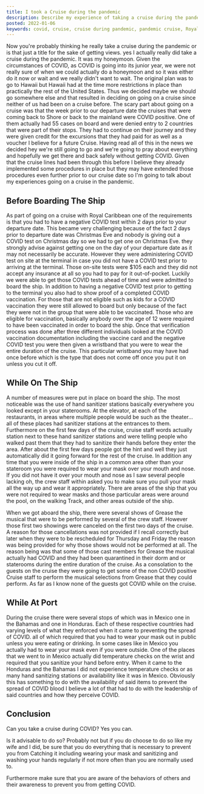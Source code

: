 ```yaml
---
title: I took a Cruise during the pandemic
description: Describe my experience of taking a cruise during the pandemic and the measures taken to make sure it did not spread.
posted: 2022-01-06
keywords: covid, cruise, cruise during pandemic, pandemic cruise, Royal Caribbean, harmony of the seas,
---
```


Now you're probably thinking he really take a cruise during the pandemic or is that just a title for the sake of getting views.  yes I actually really did take a cruise during the pandemic. It was my honeymoon. Given the circumstances of COVID, as COVID is going into its junior year, we were not really sure of when we could actually do a honeymoon and so it was either do it now or wait and we really didn't want to wait. The original plan was to go to Hawaii but Hawaii had at the time more restrictions in place than practically the rest of the United States. Thus we decided maybe we should go somewhere else and that resulted in deciding on going on a cruise since neither of us had been on a cruise before. The scary part about going on a cruise was that the week prior to our departure date the cruises that were coming back to Shore or back to the mainland were COVID positive. One of them actually had 55 cases on board and were denied entry to 2 countries that were part of their stops. They had to continue on their journey and they were given credit for the excursions that they had paid for as well as a voucher I believe for a future Cruise. Having read all of this in the news we decided hey we're still going to go and we're going to pray about everything and hopefully we get there and back safely without  getting COVID.  Given that the cruise lines had been through this before I believe they already implemented some procedures in place but they may have extended those procedures even further prior to our cruise date so I'm going to talk about my experiences going on a cruise in the pandemic.

## Before Boarding The Ship

 As part of going on a cruise with Royal Caribbean one of the requirements is that you had to have a negative COVID test within 2 days prior to your departure date. This became very challenging because of the fact 2 days prior to departure date was Christmas Eve and nobody is giving out a COVID test on Christmas day so we had to get one on Christmas Eve. they strongly advise against getting one on the day of your departure date as it may not necessarily be accurate. However they were administering COVID test on site at the terminal in case you did not have a COVID test prior to arriving at the terminal. Those on-site tests were $105 each and they did not accept any insurance at all so you had to pay for it out-of-pocket. Luckily we were able to get those COVID tests ahead of time and were admitted to board the ship. In addition to having a negative COVID test prior to getting to the terminal you also had to show proof of  a completed COVID vaccination. For those that are not eligible such as kids for a COVID vaccination they were still allowed to board but only because of the fact they were not in the group that were able to be vaccinated. Those who are eligible for vaccination, basically anybody over the age of 12 were required to have been vaccinated in order to board the ship. Once that verification process was done after three different individuals looked at the COVID vaccination documentation including the vaccine card and the negative COVID test you were then given a wristband that you were to wear the entire duration of the cruise. This particular wristband you may have had once before which is the type that does not come off once you put it on unless you cut it off.

## While On The Ship

 A number of measures were put in place on board the ship. The most noticeable was the use of hand sanitizer stations basically everywhere you looked except in your staterooms. At the elevator, at each of the restaurants, in areas where multiple people would be such as the theater… all of these places had sanitizer stations at the entrances to them. Furthermore on the first few days of the cruise, cruise staff words actually station next to these hand sanitizer stations and were telling people who walked past them that they had to sanitize their hands before they enter the area. After about the first few days people got the hint and well they just automatically did it going forward for the rest of the cruise. In addition any time that you were inside of the ship in a common area other than your stateroom you were required to wear your mask over your mouth and nose. If you did not have it over your mouth and nose as I saw several people lacking oh, the crew staff within asked you to make sure you pull your mask all the way up and wear it appropriately. There are areas of the ship that you were not required to wear masks and those particular  areas were around the pool, on the walking Track, and other areas outside of the ship.

 When we got aboard the ship, there were several shows of Grease the musical that were to be performed by several of the crew staff. However those first two showings were canceled on the first two days of the cruise. A reason for those cancellations was not provided if I recall correctly but later when they were to be rescheduled for Thursday and Friday the reason was being provided for why those shows would not be performed at all. The reason being was that some of those cast members for Grease the musical actually had COVID and they had been quarantined in their dorm and or staterooms during the entire duration of the cruise. As a consolation to the guests on the cruise they were going to get some of the non COVID positive Cruise staff to perform the musical selections from Grease that they could perform. As far as I know none of the guests got COVID while on the cruise.

 ## While At Port

 During the cruise there were several stops of which was in Mexico one in the Bahamas and one in Honduras. Each of these respective countries had varying levels of what   they enforced when it came to preventing the spread of COVID.  all of which required that you had to wear your mask out in public unless you were eating or drinking. In some cases like in Mexico you actually had to wear your mask even if you were outside.  One of the places that we went to in Mexico actually did temperature checks on the wrist and required that you sanitize your hand before entry. When it came to the Honduras and the Bahamas I did not experience temperature checks or as many hand sanitizing stations or availability like it was in Mexico. Obviously this has something to do with the availability of said items to prevent the spread of COVID blood I believe a lot of that had to do with the leadership of said countries and how they perceive COVID.

 ## Conclusion

 Can you take a cruise during COVID? Yes you can. 
 
 Is it advisable to do so? Probably not but if you do choose to do so like my wife and I did, be sure that you do everything that is necessary to prevent you from Catching it including wearing your mask and sanitizing  and washing your hands regularly if not more often than you are normally used to. 
 
 Furthermore make sure that you are aware of the behaviors of others and their awareness to prevent you from getting COVID. 

